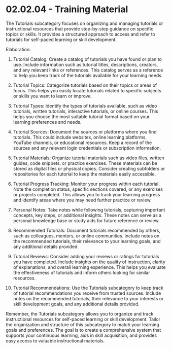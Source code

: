 # 02.02.04 - Training Material

The Tutorials subcategory focuses on organizing and managing tutorials or instructional resources that provide step-by-step guidance on specific topics or skills. It provides a structured approach to access and refer to tutorials for self-paced learning or skill development.

Elaboration:

1. Tutorial Catalog: Create a catalog of tutorials you have found or plan to use. Include information such as tutorial titles, descriptions, creators, and any relevant links or references. This catalog serves as a reference to help you keep track of the tutorials available for your learning needs.
    
2. Tutorial Topics: Categorize tutorials based on their topics or areas of focus. This helps you easily locate tutorials related to specific subjects or skills you want to learn or improve.
    
3. Tutorial Types: Identify the types of tutorials available, such as video tutorials, written tutorials, interactive tutorials, or online courses. This helps you choose the most suitable tutorial format based on your learning preferences and needs.
    
4. Tutorial Sources: Document the sources or platforms where you find tutorials. This could include websites, online learning platforms, YouTube channels, or educational resources. Keep a record of the sources and any relevant login credentials or subscription information.
    
5. Tutorial Materials: Organize tutorial materials such as video files, written guides, code snippets, or practice exercises. These materials can be stored as digital files or physical copies. Consider creating subfolders or repositories for each tutorial to keep the materials easily accessible.
    
6. Tutorial Progress Tracking: Monitor your progress within each tutorial. Note the completion status, specific sections covered, or any exercises or projects completed. This allows you to track your learning progress and identify areas where you may need further practice or review.
    
7. Personal Notes: Take notes while following tutorials, capturing important concepts, key steps, or additional insights. These notes can serve as a personal knowledge base or study aids for future reference or review.
    
8. Recommended Tutorials: Document tutorials recommended by others, such as colleagues, mentors, or online communities. Include notes on the recommended tutorials, their relevance to your learning goals, and any additional details provided.
    
9. Tutorial Reviews: Consider adding your reviews or ratings for tutorials you have completed. Include insights on the quality of instruction, clarity of explanations, and overall learning experience. This helps you evaluate the effectiveness of tutorials and inform others looking for similar resources.
    
10. Tutorial Recommendations: Use the Tutorials subcategory to keep track of tutorial recommendations you receive from trusted sources. Include notes on the recommended tutorials, their relevance to your interests or skill development goals, and any additional details provided.
    

Remember, the Tutorials subcategory allows you to organize and track instructional resources for self-paced learning or skill development. Tailor the organization and structure of this subcategory to match your learning goals and preferences. The goal is to create a comprehensive system that supports your continuous learning, aids in skill acquisition, and provides easy access to valuable instructional materials.